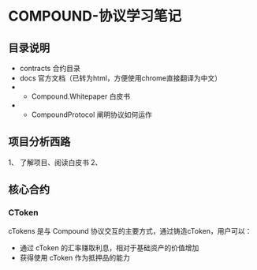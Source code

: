 # COMPOUND-协议学习笔记
## 目录说明
* contracts 合约目录
* docs 官方文档（已转为html，方便使用chrome直接翻译为中文）
* * Compound.Whitepaper 白皮书
* * CompoundProtocol 阐明协议如何运作

## 项目分析西路
1、 了解项目、阅读白皮书
2、

## 核心合约
### CToken
cTokens 是与 Compound 协议交互的主要方式，通过铸造cToken，用户可以：
* 通过 cToken 的汇率​​赚取利息，相对于基础资产的价值增加
* 获得使用 cToken 作为抵押品的能力
